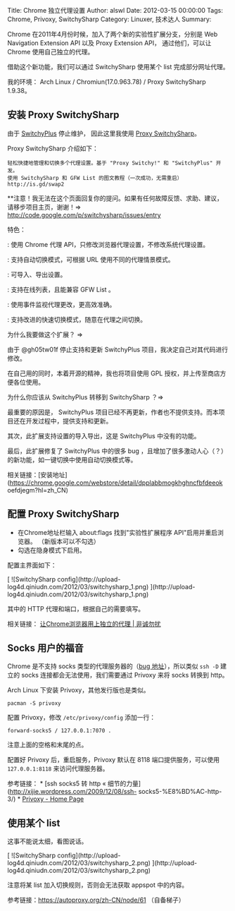 Title: Chrome 独立代理设置
Author: alswl
Date: 2012-03-15 00:00:00
Tags: Chrome, Privoxy, SwitchySharp
Category: Linuxer, 技术达人
Summary: 

Chrome 在2011年4月份时候，加入了两个新的实验性扩展分支，分别是 Web Navigation Extension API 以及 Proxy
Extension API， 通过他们，可以让 Chrome 使用自己独立的代理。

借助这个新功能，我们可以通过 SwitchySharp 使用某个 list 完成部分网址代理。

我的环境： Arch Linux / Chromiun(17.0.963.78) / Proxy SwitchySharp 1.9.38。

## 安装 Proxy SwitchySharp

由于 [SwitchyPlus](http://code.google.com/p/switchyplus/) 停止维护， 因此这里我使用 [Proxy
SwitchySharp](http://code.google.com/p/switchysharp/)。

Proxy SwitchySharp 介绍如下：

    
    轻松快捷地管理和切换多个代理设置。基于 "Proxy Switchy!" 和 "SwitchyPlus" 开发。
    使用 SwitchySharp 和 GFW List 的图文教程（一次成功，无需重启）  http://is.gd/swap2

**注意！我无法在这个页面回复你的提问。如果有任何故障反馈、求助、建议，请移步项目主页，谢谢！=> http://code.google.com/p/switchysharp/issues/entry

特色：

: 使用 Chrome 代理 API，只修改浏览器代理设置，不修改系统代理设置。

: 支持自动切换模式，可根据 URL 使用不同的代理情景模式。

: 可导入、导出设置。

: 支持在线列表，且能兼容 GFW List 。

: 使用事件监视代理更改，更高效准确。

: 支持改进的快速切换模式，随意在代理之间切换。

为什么我要做这个扩展？ =>

由于 @gh05tw01f 停止支持和更新 SwitchyPlus 项目，我决定自己对其代码进行修改。

在自己用的同时，本着开源的精神，我也将项目使用 GPL 授权，并上传至商店方便各位使用。

为什么你应该从 SwitchyPlus 转移到 SwitchySharp ？=>

最重要的原因是， SwitchyPlus 项目已经不再更新，作者也不提供支持。而本项目还在开发过程中，提供支持和更新。

其次，此扩展支持设置的导入导出，这是 SwitchyPlus 中没有的功能。

最后，此扩展修复了 SwitchyPlus 中的很多 bug ，且增加了很多激动人心（？）的新功能，如一键切换中使用自动切换模式等。

相关链接：[安装地址](https://chrome.google.com/webstore/detail/dpplabbmogkhghncfbfdeeok
oefdjegm?hl=zh_CN)

## 配置 Proxy SwitchySharp

  * 在Chrome地址栏输入 about:flags 找到"实验性扩展程序 API"启用并重启浏览器。 （新版本可以不勾选）
  * 勾选在隐身模式下启用。

配置主界面如下：

[ ![SwitchySharp config](http://upload-
log4d.qiniudn.com/2012/03/switchysharp_1.png) ](http://upload-
log4d.qiniudn.com/2012/03/switchysharp_1.png)

其中的 HTTP 代理和端口，根据自己的需要填写。

相关链接： [让Chrome浏览器用上独立的代理 | 非诚勿扰](http://youcan.hourb.com/archives/19)

## Socks 用户的福音

Chrome 是不支持 socks 类型的代理服务器的（[bug
地址](http://code.google.com/p/chromium/issues/detail?id=29914)），所以类似 `ssh -D`
建立的 socks 连接都会无法使用，我们需要通过 Privoxy 来将 socks 转换到 http。

Arch Linux 下安装 Privoxy，其他发行版也是类似。

    
    pacman -S privoxy

配置 Privoxy，修改 `/etc/privoxy/config` 添加一行：

    
    forward-socks5 / 127.0.0.1:7070 .

注意上面的空格和末尾的点。

配置好 Privoxy 后，重启服务，Privoxy 默认在 8118 端口提供服务，可以使用 `127.0.0.1:8118` 来访问代理服务器。

参考链接： * [ssh socks5 转 http « 细节的力量](http://xijie.wordpress.com/2009/12/08/ssh-
socks5-%E8%BD%AC-http-3/) * [Privoxy - Home Page](http://www.privoxy.org/)

## 使用某个 list

这事不能说太细，看图说话。

[ ![SwitchySharp config](http://upload-
log4d.qiniudn.com/2012/03/switchysharp_2.png) ](http://upload-
log4d.qiniudn.com/2012/03/switchysharp_2.png)

注意将某 list 加入切换规则，否则会无法获取 appspot 中的内容。

参考链接：https://autoproxy.org/zh-CN/node/61 （自备梯子）

